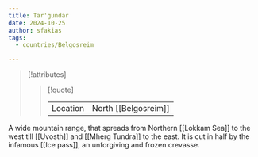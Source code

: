 ```yaml
---
title: Tar'gundar
date: 2024-10-25
author: sfakias
tags:
  - countries/Belgosreim

---
```

> [!attributes]
> 
> > [!quote]
> >
> > | | |
> > | --- | --- |
> > | Location | North [[Belgosreim]] |

A wide mountain range, that spreads from Northern [[Lokkam Sea]] to the west till [[Uvosth]] and [[Mherg Tundra]] to the east. It is cut in half by the infamous [[Ice pass]], an unforgiving and frozen crevasse.